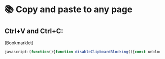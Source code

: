 # 📚 Copy and paste to any page

## Ctrl+V and Ctrl+C:
(Bookmarklet)
```js
javascript:(function(){function disableClipboardBlocking(){const unblockEvent=(e)=>{e.stopImmediatePropagation();return true;};document.addEventListener("copy",unblockEvent,true);document.addEventListener("cut",unblockEvent,true);document.addEventListener("paste",unblockEvent,true);alert("Bloqueio desativado!");}disableClipboardBlocking();})();
```
